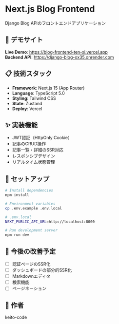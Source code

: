 # Next.js Blog Frontend

Django Blog APIのフロントエンドアプリケーション

## 🚀 デモサイト

**Live Demo**: https://blog-frontend-ten-xi.vercel.app  
**Backend API**: https://django-blog-ox35.onrender.com

## 📋 技術スタック

- **Framework**: Next.js 15 (App Router)
- **Language**: TypeScript 5.0
- **Styling**: Tailwind CSS
- **State**: Zustand
- **Deploy**: Vercel

## ✨ 実装機能

- JWT認証（HttpOnly Cookie）
- 記事のCRUD操作
- 記事一覧・詳細のSSR対応
- レスポンシブデザイン
- リアルタイム状態管理

## 🔧 セットアップ

```bash
# Install dependencies
npm install

# Environment variables
cp .env.example .env.local

# .env.local
NEXT_PUBLIC_API_URL=http://localhost:8000

# Run development server
npm run dev
```

## 📝 今後の改善予定

- [ ] 認証ページのSSR化
- [ ] ダッシュボードの部分的SSR化
- [ ] Markdownエディタ
- [ ] 検索機能
- [ ] ページネーション

## 👤 作者

keito-code